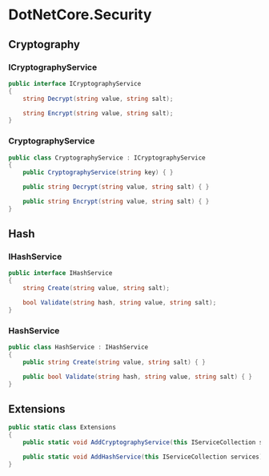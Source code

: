 # DotNetCore.Security

## Cryptography

### ICryptographyService

```cs
public interface ICryptographyService
{
    string Decrypt(string value, string salt);

    string Encrypt(string value, string salt);
}
```

### CryptographyService

```cs
public class CryptographyService : ICryptographyService
{
    public CryptographyService(string key) { }

    public string Decrypt(string value, string salt) { }

    public string Encrypt(string value, string salt) { }
}
```

## Hash

### IHashService

```cs
public interface IHashService
{
    string Create(string value, string salt);

    bool Validate(string hash, string value, string salt);
}
```

### HashService

```cs
public class HashService : IHashService
{
    public string Create(string value, string salt) { }

    public bool Validate(string hash, string value, string salt) { }
}
```

## Extensions

```cs
public static class Extensions
{
    public static void AddCryptographyService(this IServiceCollection services, string key) { }

    public static void AddHashService(this IServiceCollection services) { }
}
```
